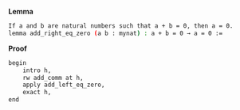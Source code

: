 **Lemma**
```sh
If a and b are natural numbers such that a + b = 0, then a = 0.
lemma add_right_eq_zero (a b : mynat) : a + b = 0 → a = 0 :=
```
**Proof**
```sh
begin
    intro h,
    rw add_comm at h,
    apply add_left_eq_zero,
    exact h,
end
```